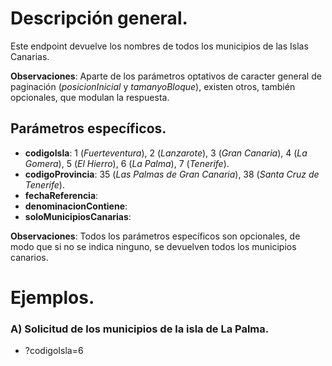 # Descripción general.

Este endpoint devuelve los nombres de todos los municipios de las Islas Canarias.

**Observaciones**: Aparte de los parámetros optativos de caracter general de paginación (_posicionInicial_ y _tamanyoBloque_), existen otros, también opcionales, que modulan la respuesta.

## Parámetros específicos.

* **codigoIsla**: 1 (*Fuerteventura*), 2 (*Lanzarote*), 3 (*Gran Canaria*), 4 (*La Gomera*), 5 (*El Hierro*), 6 (*La Palma*), 7 (*Tenerife*).
* **codigoProvincia**: 35 (*Las Palmas de Gran Canaria*), 38 (*Santa Cruz de Tenerife*).
* **fechaReferencia**:
* **denominacionContiene**:
* **soloMunicipiosCanarias**:

**Observaciones**: Todos los parámetros específicos son opcionales, de modo que si no se indica ninguno, se devuelven todos los municipios canarios.

# Ejemplos.

### A) Solicitud de los municipios de la isla de La Palma.
* ?codigoIsla=6

